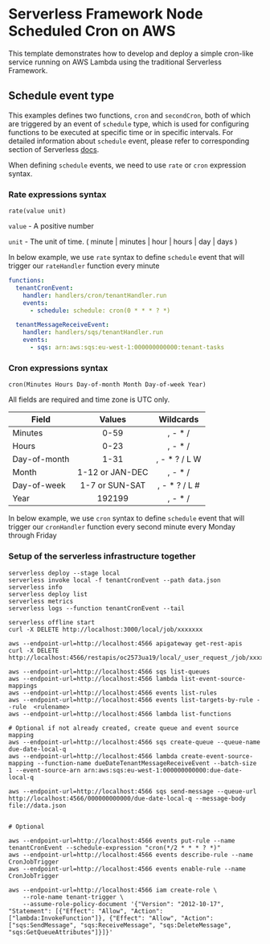 # Serverless Framework Node Scheduled Cron on AWS

This template demonstrates how to develop and deploy a simple cron-like service running on AWS Lambda using the traditional Serverless Framework.

## Schedule event type

This examples defines two functions, `cron` and `secondCron`, both of which are triggered by an event of `schedule` type, which is used for configuring functions to be executed at specific time or in specific intervals. For detailed information about `schedule` event, please refer to corresponding section of Serverless [docs](https://serverless.com/framework/docs/providers/aws/events/schedule/).

When defining `schedule` events, we need to use `rate` or `cron` expression syntax.

### Rate expressions syntax

```pseudo
rate(value unit)
```

`value` - A positive number

`unit` - The unit of time. ( minute | minutes | hour | hours | day | days )

In below example, we use `rate` syntax to define `schedule` event that will trigger our `rateHandler` function every minute

```yml
functions:
  tenantCronEvent:
    handler: handlers/cron/tenantHandler.run
    events:
      - schedule: schedule: cron(0 * * * ? *)

  tenantMessageReceiveEvent:
    handler: handlers/sqs/tenantHandler.run
    events:
      - sqs: arn:aws:sqs:eu-west-1:000000000000:tenant-tasks
```

### Cron expressions syntax

```pseudo
cron(Minutes Hours Day-of-month Month Day-of-week Year)
```

All fields are required and time zone is UTC only.

| Field         | Values         | Wildcards     |
| ------------- |:--------------:|:-------------:|
| Minutes       | 0-59           | , - * /       |
| Hours         | 0-23           | , - * /       |
| Day-of-month  | 1-31           | , - * ? / L W |
| Month         | 1-12 or JAN-DEC| , - * /       |
| Day-of-week   | 1-7 or SUN-SAT | , - * ? / L # |
| Year          | 192199      | , - * /       |

In below example, we use `cron` syntax to define `schedule` event that will trigger our `cronHandler` function every second minute every Monday through Friday

### Setup of the serverless infrastructure together
```
serverless deploy --stage local
serverless invoke local -f tenantCronEvent --path data.json
serverless info
serverless deploy list
serverless metrics
serverless logs --function tenantCronEvent --tail

serverless offline start
curl -X DELETE http://localhost:3000/local/job/xxxxxxx

aws --endpoint-url=http://localhost:4566 apigateway get-rest-apis
curl -X DELETE http://localhost:4566/restapis/oc2573ua19/local/_user_request_/job/xxxxxxx

aws --endpoint-url=http://localhost:4566 sqs list-queues
aws --endpoint-url=http://localhost:4566 lambda list-event-source-mappings
aws --endpoint-url=http://localhost:4566 events list-rules
aws --endpoint-url=http://localhost:4566 events list-targets-by-rule --rule  <rulename>
aws --endpoint-url=http://localhost:4566 lambda list-functions

# Optional if not already created, create queue and event source mapping
aws --endpoint-url=http://localhost:4566 sqs create-queue --queue-name due-date-local-q
aws --endpoint-url=http://localhost:4566 lambda create-event-source-mapping --function-name dueDateTenantMessageReceiveEvent --batch-size 1 --event-source-arn arn:aws:sqs:eu-west-1:000000000000:due-date-local-q

aws --endpoint-url=http://localhost:4566 sqs send-message --queue-url http://localhost:4566/000000000000/due-date-local-q --message-body file://data.json


# Optional

aws --endpoint-url=http://localhost:4566 events put-rule --name tenantCronEvent --schedule-expression "cron(*/2 * * * ? *)"
aws --endpoint-url=http://localhost:4566 events describe-rule --name CronJobTrigger
aws --endpoint-url=http://localhost:4566 events enable-rule --name CronJobTrigger

aws --endpoint-url=http://localhost:4566 iam create-role \
    --role-name tenant-trigger \
    --assume-role-policy-document '{"Version": "2012-10-17", "Statement": [{"Effect": "Allow", "Action": ["lambda:InvokeFunction"]}, {"Effect": "Allow", "Action": ["sqs:SendMessage", "sqs:ReceiveMessage", "sqs:DeleteMessage", "sqs:GetQueueAttributes"]}]}'
```
